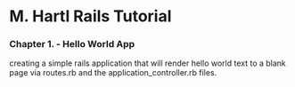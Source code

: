 # M. Hartl Rails Tutorial

### Chapter 1. - Hello World App

creating a simple rails application that will render hello world text to a blank page via routes.rb and the application_controller.rb files.
